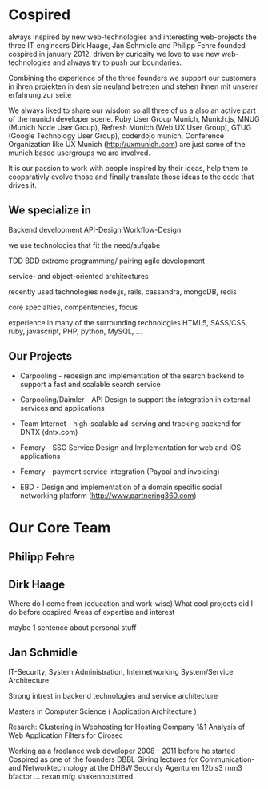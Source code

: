 Cospired
========

always inspired by new web-technologies and interesting web-projects the three IT-engineers Dirk Haage, Jan Schmidle and Philipp Fehre
founded cospired in january 2012. driven by curiosity we love to use new web-technologies and always try to push our boundaries.

Combining the experience of the three founders we support our customers in 
ihren projekten in dem sie neuland betreten und stehen ihnen mit unserer erfahrung zur seite

We always liked to share our wisdom so all three of us a also an active part of the munich developer scene. Ruby User Group Munich, Munich.js, MNUG (Munich Node User Group), Refresh Munich (Web UX User Group), GTUG (Google Technology User Group), coderdojo munich, Conference Organization like UX Munich (http://uxmunich.com) are just some of the munich based usergroups we are involved.

It is our passion to work with people inspired by their ideas, help them to cooparativly evolve those and finally translate those ideas to the code that drives it.

We specialize in
----------------

Backend development API-Design Workflow-Design

we use technologies that fit the need/aufgabe

TDD
BDD
extreme programming/ pairing
agile development

service- and object-oriented architectures

recently used technologies node.js, rails, cassandra, mongoDB, redis


core specialties, compentencies, focus

experience in many of the surrounding technologies HTML5, SASS/CSS, ruby, javascript, PHP, python, MySQL, ...

Our Projects
------------

- Carpooling - redesign and implementation of the search backend to support a fast and scalable search service

- Carpooling/Daimler - API Design to support the integration in external services and applications

- Team Internet - high-scalable ad-serving and tracking backend for DNTX (dntx.com)

- Femory - SSO Service Design and Implementation for web and iOS applications

- Femory - payment service integration (Paypal and invoicing)

- EBD - Design and implementation of a domain specific social networking platform (http://www.partnering360.com)


Our Core Team
=============

Philipp Fehre
-------------

Dirk Haage
----------

Where do I come from (education and work-wise)
What cool projects did I do before cospired
Areas of expertise and interest

maybe 1 sentence about personal stuff


Jan Schmidle
------------
IT-Security, System Administration,  Internetworking
System/Service Architecture

Strong intrest in backend technologies and service architecture


Masters in Computer Science ( Application Architecture )

Resarch:
Clustering in Webhosting for Hosting Company 1&1
Analysis of Web Application Filters for Cirosec


Working as a freelance web developer 2008 - 2011 before he started Cospired as one of the founders
DBBL
Giving lectures for Communication- and Networktechnology at the DHBW
Secondy
Agenturen 12bis3 rnm3 bfactor ...
rexan
mfg
shakennotstirred
